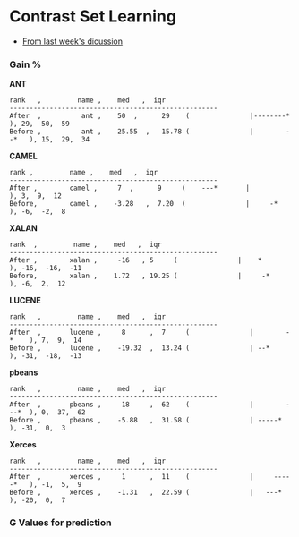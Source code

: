 # Contrast Set Learning

- [From last week's dicussion](https://github.com/ai-se/Transfer-Learning/issues?q=is%3Aall+milestone%3A%22Milestones+for+Feb%2C+19th+2015%22+)


### Gain %

**ANT**
```
rank   ,         name ,    med   ,  iqr
----------------------------------------------------
After  ,          ant ,    50  ,      29    (               |--------*     ), 29,  50,  59
Before ,          ant ,    25.55  ,   15.78 (               |        --*   ), 15,  29,  34
```

**CAMEL**
```
rank ,         name ,    med   ,  iqr
----------------------------------------------------
After ,        camel ,     7  ,      9     (    ---*       |              ), 3,  9,  12
Before,        camel ,    -3.28   ,  7.20  (               |     -*       ), -6,  -2,  8
```

**XALAN**
```
rank  ,         name ,    med   ,  iqr
----------------------------------------------------
After ,        xalan ,     -16   , 5     (               |    *         ), -16,  -16,  -11
Before,        xalan ,    1.72   , 19.25 (               |     -*       ), -6,  2,  12
```

**LUCENE**
```
rank   ,         name ,    med   ,  iqr
----------------------------------------------------
After  ,       lucene ,     8      ,  7     (               |        -*    ), 7,  9,  14
Before ,       lucene ,    -19.32  ,  13.24 (               | --*          ), -31,  -18,  -13
```

**pbeans**
```
rank   ,         name ,    med   ,  iqr
----------------------------------------------------
After  ,       pbeans ,     18     ,  62    (               |        ---*  ), 0,  37,  62
Before ,       pbeans ,    -5.88   ,  31.58 (               | -----*       ), -31,  0,  3
```
**Xerces**
```
rank   ,         name ,    med   ,  iqr 
----------------------------------------------------
After  ,       xerces ,     1      ,  11    (               |     -----*   ), -1,  5,  9
Before ,       xerces ,    -1.31   ,  22.59 (               |   ---*       ), -20,  0,  7
```

### G Values for prediction
```
```
